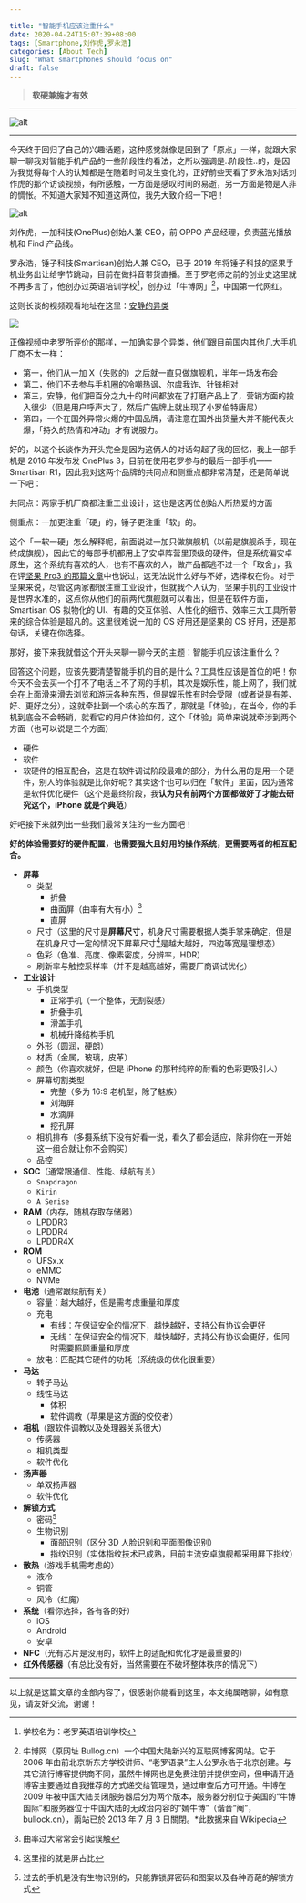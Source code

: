 ```yaml
---

title: "智能手机应该注重什么"
date: 2020-04-24T15:07:39+08:00
tags: [Smartphone,刘作虎,罗永浩]
categories: [About Tech]
slug: "What smartphones should focus on"
draft: false
---
```


> **软硬兼施才有效**

<!--more-->

---

![alt](https://dawnblog-1300625500.cos.ap-guangzhou.myqcloud.com/images/20200424171138.jpg "Unsplash@Michael Weidemann")

---

今天终于回归了自己的兴趣话题，这种感觉就像是回到了「原点」一样，就跟大家聊一聊我对智能手机产品的一些阶段性的看法，之所以强调是..阶段性..的，是因为我觉得每个人的认知都是在随着时间发生变化的，正好前些天看了罗永浩对话刘作虎的那个访谈视频，有所感触，一方面是感叹时间的易逝，另一方面是物是人非的惆怅。不知道大家知不知道这两位，我先大致介绍一下吧！

![alt](https://dawnblog-1300625500.cos.ap-guangzhou.myqcloud.com/images/20200424152744.jpg "刘作虎在老罗的直播间")

刘作虎，一加科技(OnePlus)创始人兼 CEO，前 OPPO 产品经理，负责蓝光播放机和 Find 产品线。

罗永浩，锤子科技(Smartisan)创始人兼 CEO，已于 2019 年将锤子科技的坚果手机业务出让给字节跳动，目前在做抖音带货直播。至于罗老师之前的创业史这里就不再多言了，他创办过英语培训学校[^1]，创办过「牛博网」[^2]，中国第一代网红。

[^1]: 学校名为：老罗英语培训学校
[^2]: 牛博网（原网址 Bullog.cn）一个中国大陆新兴的互联网博客网站。它于 2006 年由前北京新东方学校讲师、“老罗语录”主人公罗永浩于北京创建。与其它流行博客提供商不同，虽然牛博网也是免费注册并提供空间，但申请开通博客主要通过自我推荐的方式递交给管理员，通过审查后方可开通。牛博在 2009 年被中国大陆关闭服务器后分为两个版本，服务器分别位于美国的“牛博国际”和服务器位于中国大陆的无政治内容的“嫣牛博”（谐音“阉”，bullock.cn），兩站已於 2013 年 7 月 3 日關閉。*此数据来自 Wikipedia

这则长谈的视频观看地址在这里：[安静的异类](https://weibo.com/1640571365/IDtui6dOI)

![](https://dawnblog-1300625500.cos.ap-guangzhou.myqcloud.com/images/20200424152923.png)

正像视频中老罗所评价的那样，一加确实是个异类，他们跟目前国内其他几大手机厂商不太一样：

- 第一，他们从一加 X（失败的）之后就一直只做旗舰机，半年一场发布会
- 第二，他们不去参与手机圈的冷嘲热讽、尔虞我诈、针锋相对
- 第三，安静，他们把百分之九十的时间都放在了打磨产品上了，营销方面的投入很少（但是用户呼声大了，然后广告牌上就出现了小罗伯特唐尼）
- 第四，一个在国外异常火爆的中国品牌，请注意在国外出货量大并不能代表火爆，「持久的热情和冲动」才有说服力。

好的，以这个长谈作为开头完全是因为这俩人的对话勾起了我的回忆，我上一部手机是 2016 年发布发 OnePlus 3，目前在使用老罗参与的最后一部手机——Smartisan R1，因此我对这两个品牌的共同点和侧重点都非常清楚，还是简单说一下吧：

共同点：两家手机厂商都注重工业设计，这也是这两位创始人所热爱的方面

侧重点：一加更注重「硬」的，锤子更注重「软」的。

这个「一软一硬」怎么解释呢，前面说过一加只做旗舰机（以前是旗舰杀手，现在终成旗舰），因此它的每部手机都用上了安卓阵营里顶级的硬件，但是系统偏安卓原生，这个系统有喜欢的人，也有不喜欢的人，做产品都逃不过一个「取舍」，我在评[坚果 Pro3 的那篇文章](https://dawner.top/posts/about-smartisan-pro3/)中也说过，这无法说什么好与不好，选择权在你。对于坚果来说，尽管这两家都很注重工业设计，但就我个人认为，坚果手机的工业设计是世界水准的，这点你从他们的前两代旗舰就可以看出，但是在软件方面，Smartisan OS 拟物化的 UI、有趣的交互体验、人性化的细节、效率三大工具所带来的综合体验是超凡的。这里很难说一加的 OS 好用还是坚果的 OS 好用，还是那句话，关键在你选择。

那好，接下来我就借这个开头来聊一聊今天的主题：智能手机应该注重什么？

回答这个问题，应该先要清楚智能手机的目的是什么？工具性应该是首位的吧！你今天不会去买一个打不了电话上不了网的手机，其次是娱乐性，能上网了，我们就会在上面滑来滑去浏览和游玩各种东西，但是娱乐性有时会受限（或者说是有差、好、更好之分），这就牵扯到一个核心的东西了，那就是「体验」，在当今，你的手机到底会不会畅销，就看它的用户体验如何，这个「体验」简单来说就牵涉到两个方面（也可以说是三个方面）

- 硬件
- 软件
- 软硬件的相互配合，这是在软件调试阶段最难的部分，为什么用的是用一个硬件，别人的体验就是比你好呢？其实这个也可以归在「软件」里面，因为通常是软件优化硬件（这个是最终阶段，我**认为只有前两个方面都做好了才能去研究这个，iPhone 就是个典范**）

好吧接下来就列出一些我们最常关注的一些方面吧！

**好的体验需要好的硬件配置，也需要强大且好用的操作系统，更需要两者的相互配合。**

- **屏幕**
  - 类型
    - 折叠
    - 曲面屏（曲率有大有小）[^3]
    - 直屏
  - 尺寸（这里的尺寸是**屏幕尺寸**，机身尺寸需要根据人类手掌来确定，但是在机身尺寸一定的情况下屏幕尺寸[^4]是越大越好，四边等宽是理想态）
  - 色彩（色准、亮度、像素密度，分辨率，HDR）
  - 刷新率与触控采样率（并不是越高越好，需要厂商调试优化）
- **工业设计**
  - 手机类型
    - 正常手机（一个整体，无割裂感）
    - 折叠手机
    - 滑盖手机
    - 机械升降结构手机
  - 外形（圆润，硬朗）
  - 材质（金属，玻璃，皮革）
  - 颜色（你喜欢就好，但是 iPhone 的那种纯粹的耐看的色彩更吸引人）
  - 屏幕切割类型
    - 完整（多为 16:9 老机型，除了魅族）
    - 刘海屏
    - 水滴屏
    - 挖孔屏
  - 相机排布（多摄系统下没有好看一说，看久了都会适应，除非你在一开始这一组合就让你不会购买）
  - 品控
- **SOC**（通常跟通信、性能、续航有关）
  - `Snapdragon`
  - `Kirin`
  - `A Serise` 
- **RAM**（内存，随机存取存储器）
  - LPDDR3
  - LPDDR4
  - LPDDR4X
- **ROM**
  - UFSx.x
  - eMMC
  - NVMe
- **电池**（通常跟续航有关）
  - 容量：越大越好，但是需考虑重量和厚度
  - 充电
    - 有线：在保证安全的情况下，越快越好，支持公有协议会更好
    - 无线：在保证安全的情况下，越快越好，支持公有协议会更好，但同时需要照顾重量和厚度
  - 放电：匹配其它硬件的功耗（系统级的优化很重要）
- **马达**
  - 转子马达
  - 线性马达
    - 体积
    - 软件调教（苹果是这方面的佼佼者）
- **相机**（跟软件调教以及处理器关系很大）
  - 传感器
  - 相机类型
  - 软件优化
- **扬声器**
  - 单双扬声器
  - 软件优化
- **解锁方式**
  - 密码[^5]
  - 生物识别
    - 面部识别（区分 3D 人脸识别和平面图像识别）
    - 指纹识别（实体指纹技术已成熟，目前主流安卓旗舰都采用屏下指纹）
- **散热**（游戏手机需考虑的）
  - 液冷
  - 铜管
  - 风冷（红魔）
- **系统**（看你选择，各有各的好）
  - iOS
  - Android
  - 安卓
- **NFC**（光有芯片是没用的，软件上的适配和优化才是最重要的）
- **红外传感器**（有总比没有好，当然需要在不破坏整体秩序的情况下）

[^3]: 曲率过大常常会引起误触
[^4]: 这里指的就是屏占比
[^5]: 过去的手机是没有生物识别的，只能靠锁屏密码和图案以及各种奇葩的解锁方式



---

以上就是这篇文章的全部内容了，很感谢你能看到这里，本文纯属瞎聊，如有意见，请友好交流，谢谢！